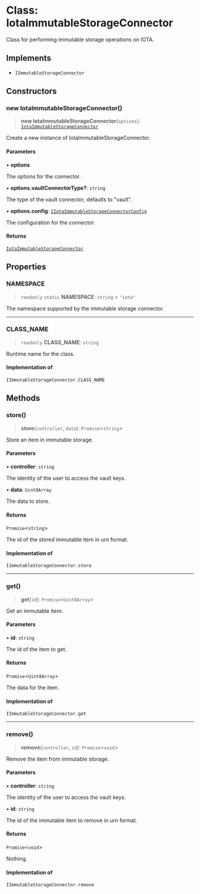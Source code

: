 # Class: IotaImmutableStorageConnector

Class for performing immutable storage operations on IOTA.

## Implements

- `IImmutableStorageConnector`

## Constructors

### new IotaImmutableStorageConnector()

> **new IotaImmutableStorageConnector**(`options`): [`IotaImmutableStorageConnector`](IotaImmutableStorageConnector.md)

Create a new instance of IotaImmutableStorageConnector.

#### Parameters

• **options**

The options for the connector.

• **options.vaultConnectorType?**: `string`

The type of the vault connector, defaults to "vault".

• **options.config**: [`IIotaImmutableStorageConnectorConfig`](../interfaces/IIotaImmutableStorageConnectorConfig.md)

The configuration for the connector.

#### Returns

[`IotaImmutableStorageConnector`](IotaImmutableStorageConnector.md)

## Properties

### NAMESPACE

> `readonly` `static` **NAMESPACE**: `string` = `"iota"`

The namespace supported by the immutable storage connector.

***

### CLASS\_NAME

> `readonly` **CLASS\_NAME**: `string`

Runtime name for the class.

#### Implementation of

`IImmutableStorageConnector.CLASS_NAME`

## Methods

### store()

> **store**(`controller`, `data`): `Promise`\<`string`\>

Store an item in immutable storage.

#### Parameters

• **controller**: `string`

The identity of the user to access the vault keys.

• **data**: `Uint8Array`

The data to store.

#### Returns

`Promise`\<`string`\>

The id of the stored immutable item in urn format.

#### Implementation of

`IImmutableStorageConnector.store`

***

### get()

> **get**(`id`): `Promise`\<`Uint8Array`\>

Get an immutable item.

#### Parameters

• **id**: `string`

The id of the item to get.

#### Returns

`Promise`\<`Uint8Array`\>

The data for the item.

#### Implementation of

`IImmutableStorageConnector.get`

***

### remove()

> **remove**(`controller`, `id`): `Promise`\<`void`\>

Remove the item from immutable storage.

#### Parameters

• **controller**: `string`

The identity of the user to access the vault keys.

• **id**: `string`

The id of the immutable item to remove in urn format.

#### Returns

`Promise`\<`void`\>

Nothing.

#### Implementation of

`IImmutableStorageConnector.remove`
